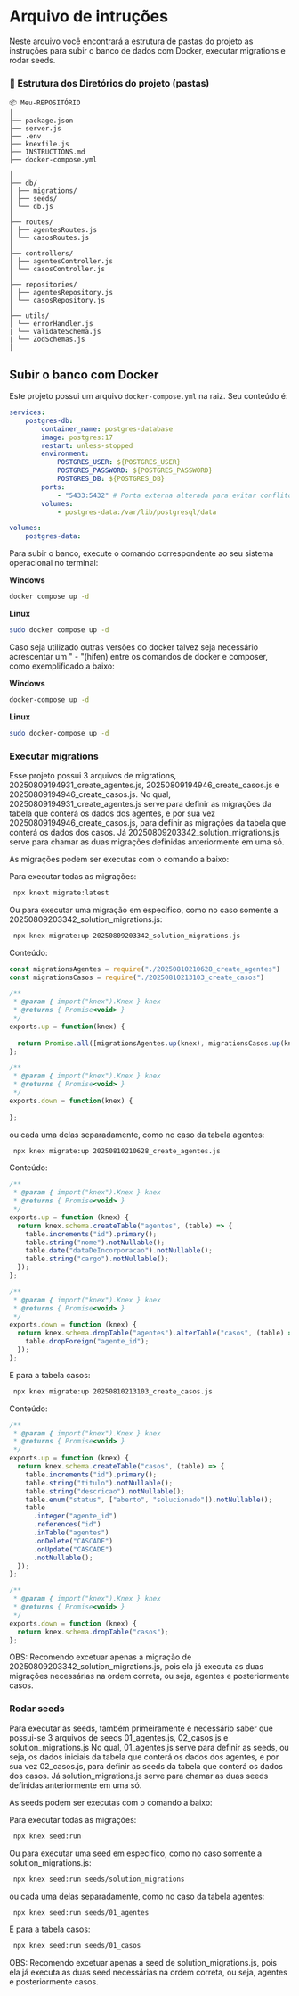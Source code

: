 # Arquivo de intruções

Neste arquivo você encontrará a estrutura de pastas do projeto as instruções para subir o banco de dados com Docker, executar migrations e rodar seeds.

### 📁 Estrutura dos Diretórios do projeto (pastas) 
```
📦 Meu-REPOSITÓRIO
│
├── package.json
├── server.js
├── .env
├── knexfile.js
├── INSTRUCTIONS.md
├── docker-compose.yml

│
├── db/
│ ├── migrations/
│ ├── seeds/
│ └── db.js
│
├── routes/
│ ├── agentesRoutes.js
│ └── casosRoutes.js
│
├── controllers/
│ ├── agentesController.js
│ └── casosController.js
│
├── repositories/
│ ├── agentesRepository.js
│ └── casosRepository.js
│
├── utils/
│ └── errorHandler.js
| └── validateSchema.js
| └── ZodSchemas.js
│
```

## Subir o banco com Docker

Este projeto possui um arquivo `docker-compose.yml` na raiz. Seu conteúdo é:

```yaml
services:
    postgres-db:
        container_name: postgres-database
        image: postgres:17
        restart: unless-stopped
        environment:
            POSTGRES_USER: ${POSTGRES_USER}
            POSTGRES_PASSWORD: ${POSTGRES_PASSWORD}
            POSTGRES_DB: ${POSTGRES_DB}
        ports:
            - "5433:5432" # Porta externa alterada para evitar conflito, utiliza-se a 5433:5432
        volumes:
            - postgres-data:/var/lib/postgresql/data

volumes:
    postgres-data:
```

Para subir o banco, execute o comando correspondente ao seu sistema operacional no terminal:

**Windows**
```sh
docker compose up -d
```

**Linux**
```sh
sudo docker compose up -d
```

Caso seja utilizado outras versões do docker talvez seja necessário acrescentar um " - "(hífen) entre os comandos de docker e composer, como exemplificado a baixo: 

**Windows**
```sh
docker-compose up -d
```

**Linux**
```sh
sudo docker-compose up -d
```

### Executar migrations

Esse projeto possui 3 arquivos de migrations, 20250809194931_create_agentes.js, 20250809194946_create_casos.js e 20250809194946_create_casos.js.
No qual, 20250809194931_create_agentes.js serve para definir as migrações da tabela que conterá os dados dos agentes, e por sua vez 20250809194946_create_casos.js, para definir as migrações da tabela que conterá os dados dos casos. Já 20250809203342_solution_migrations.js serve para chamar as duas migrações definidas anteriormente em uma só.

As migrações podem ser executas com o comando a baixo:

Para executar todas as migrações:
```sh
 npx knext migrate:latest 
```

Ou para executar uma migração em especifico, como no caso somente a 20250809203342_solution_migrations.js:
```sh
 npx knex migrate:up 20250809203342_solution_migrations.js
```

Conteúdo:
```js
const migrationsAgentes = require("./20250810210628_create_agentes")
const migrationsCasos = require("./20250810213103_create_casos")

/**
 * @param { import("knex").Knex } knex
 * @returns { Promise<void> }
 */
exports.up = function(knex) {
  
  return Promise.all([migrationsAgentes.up(knex), migrationsCasos.up(knex)]) 
};

/**
 * @param { import("knex").Knex } knex
 * @returns { Promise<void> }
 */
exports.down = function(knex) {
  
};
```

ou cada uma delas separadamente, como no caso da tabela agentes:
```sh
 npx knex migrate:up 20250810210628_create_agentes.js
```

Conteúdo:
```js
/**
 * @param { import("knex").Knex } knex
 * @returns { Promise<void> }
 */
exports.up = function (knex) {
  return knex.schema.createTable("agentes", (table) => {
    table.increments("id").primary();
    table.string("nome").notNullable();
    table.date("dataDeIncorporacao").notNullable();
    table.string("cargo").notNullable();
  });
};

/**
 * @param { import("knex").Knex } knex
 * @returns { Promise<void> }
 */
exports.down = function (knex) {
  return knex.schema.dropTable("agentes").alterTable("casos", (table) => {
    table.dropForeign("agente_id");
  });
};
```

E para a tabela casos: 
```sh
 npx knex migrate:up 20250810213103_create_casos.js
```

Conteúdo:
```js
/**
 * @param { import("knex").Knex } knex
 * @returns { Promise<void> }
 */
exports.up = function (knex) {
  return knex.schema.createTable("casos", (table) => {
    table.increments("id").primary();
    table.string("titulo").notNullable();
    table.string("descricao").notNullable();
    table.enum("status", ["aberto", "solucionado"]).notNullable();
    table
      .integer("agente_id")
      .references("id")
      .inTable("agentes")
      .onDelete("CASCADE")
      .onUpdate("CASCADE")
      .notNullable();
  });
};

/**
 * @param { import("knex").Knex } knex
 * @returns { Promise<void> }
 */
exports.down = function (knex) {
  return knex.schema.dropTable("casos");
};
```

OBS: Recomendo excetuar apenas a migração de 20250809203342_solution_migrations.js, pois ela já executa as duas migrações necessárias na ordem correta, ou seja, agentes e posteriormente casos.

### Rodar seeds

Para executar as seeds, também primeiramente é necessário saber que possui-se 3 arquivos de seeds 01_agentes.js, 02_casos.js e solution_migrations.js
No qual, 01_agentes.js serve para definir as seeds, ou seja, os dados iniciais da tabela que conterá os dados dos agentes, e por sua vez 02_casos.js, para definir as seeds da tabela que conterá os dados dos casos. Já solution_migrations.js serve para chamar as duas seeds definidas anteriormente em uma só.

As seeds podem ser executas com o comando a baixo:

Para executar todas as migrações:
```sh
 npx knex seed:run 
```

Ou para executar uma seed em especifico, como no caso somente a solution_migrations.js:
```sh 
 npx knex seed:run seeds/solution_migrations
```

ou cada uma delas separadamente, como no caso da tabela agentes:
```sh 
 npx knex seed:run seeds/01_agentes
```

E para a tabela casos: 
```sh 
 npx knex seed:run seeds/01_casos
```

OBS: Recomendo excetuar apenas a seed de solution_migrations.js, pois ela já executa as duas seed necessárias na ordem correta, ou seja, agentes e posteriormente casos.